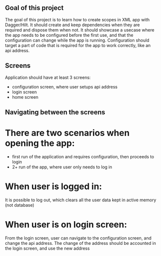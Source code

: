 ## Goal of this project

The goal of this project is to learn how to create scopes in XML app with Dagger/Hilt. It should create and keep
dependencies when they are required and dispose them when not. It should showcase a usecase where the app needs to be
configured before the first use, and that the configuration can change while the app is running. Configuration should
target a part of code that is required for the app to work correctly, like an api address.

## Screens

Application should have at least 3 screens:

- configuration screen, where user setups api address
- login screen
- home screen

## Navigating between the screens

# There are two scenarios when opening the app:

- first run of the application and requires configuration, then proceeds to login
- 2+ run of the app, where user only needs to log in

# When user is logged in:

It is possible to log out, which clears all the user data kept in active memory (not database)

# When user is on login screen:

From the login screen, user can navigate to the configuration screen, and change the api address. The change of the
address should be accounted in the login screen, and use the new address